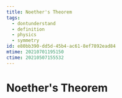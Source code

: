 ```yaml
---
title: Noether's Theorem
tags:
  - dontunderstand
  - definition
  - physics
  - symmetry
id: e80bb390-dd5d-45b4-ac61-8ef7892ead84
mtime: 20210701195150
ctime: 20210507155532
---
```


# Noether's Theorem
